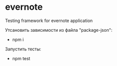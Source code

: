 # evernote
Testing framework for evernote application

Утсановить зависимости из файла "package-json":
- npm i

Запустить тесты:
- npm test


